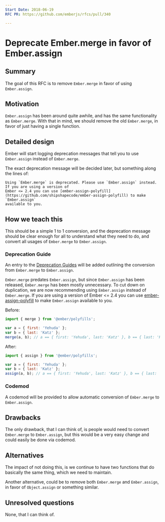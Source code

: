 ```yaml
---
Start Date: 2018-06-19
RFC PR: https://github.com/emberjs/rfcs/pull/340

---
```


# Deprecate Ember.merge in favor of Ember.assign

## Summary

The goal of this RFC is to remove `Ember.merge` in favor of using `Ember.assign`.

## Motivation

`Ember.assign` has been around quite awhile, and has the same functionality as `Ember.merge`.
With that in mind, we should remove the old `Ember.merge`, in favor of just having a single function.

## Detailed design

Ember will start logging deprecation messages that tell you to use `Ember.assign` instead of `Ember.merge`.

The exact deprecation message will be decided later, but something along the lines of:

```
Using `Ember.merge` is deprecated. Please use `Ember.assign` instead. If you are using a version of
Ember <= 2.4 you can use [ember-assign-polyfill](https://github.com/shipshapecode/ember-assign-polyfill) to make `Ember.assign`
available to you.
```

## How we teach this

This should be a simple 1 to 1 conversion, and the deprecation message should be clear enough for all to 
understand what they need to do, and convert all usages of `Ember.merge` to `Ember.assign`.

### Deprecation Guide

An entry to the [Deprecation Guides](https://emberjs.com/deprecations/) will be added outlining the conversion from
`Ember.merge` to `Ember.assign`.

`Ember.merge` predates `Ember.assign`, but since `Ember.assign` has been released, `Ember.merge` has been mostly unnecessary.
To cut down on duplication, we are now recommending using `Ember.assign` instead of `Ember.merge`. If you are using a version of
Ember <= 2.4 you can use [ember-assign-polyfill](https://github.com/shipshapecode/ember-assign-polyfill) to make `Ember.assign`
available to you.

Before:
```js
import { merge } from '@ember/polyfills';

var a = { first: 'Yehuda' };
var b = { last: 'Katz' };
merge(a, b); // a == { first: 'Yehuda', last: 'Katz' }, b == { last: 'Katz' }

```

After:
```js
import { assign } from '@ember/polyfills';

var a = { first: 'Yehuda' };
var b = { last: 'Katz' };
assign(a, b); // a == { first: 'Yehuda', last: 'Katz' }, b == { last: 'Katz' }
```

### Codemod

A codemod will be provided to allow automatic conversion of `Ember.merge` to `Ember.assign`.

## Drawbacks

The only drawback, that I can think of, is people would need to convert `Ember.merge` to 
`Ember.assign`, but this would be a very easy change and could easily be done via codemod.

## Alternatives

The impact of not doing this, is we continue to have two functions that do basically the same thing,
which we need to maintain. 

Another alternative, could be to remove both `Ember.merge` and `Ember.assign`, in favor of `Object.assign`
or something similar.

## Unresolved questions

None, that I can think of.
